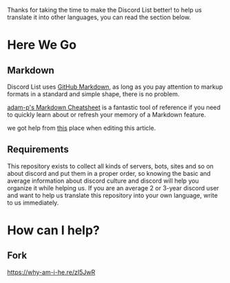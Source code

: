 Thanks for taking the time to make the Discord List better!
to help us translate it into other languages, you can read the section below.

# Here We Go

## Markdown

Discord List uses [GitHub Markdown](https://docs.github.com/en/github/writing-on-github/getting-started-with-writing-and-formatting-on-github), as long as you pay attention to markup formats in a standard and simple shape, there is no problem.

[adam-p's Markdown Cheatsheet](https://github.com/adam-p/markdown-here/wiki/Markdown-Cheatsheet) is a fantastic tool of reference if you need to quickly learn about or refresh your memory of a Markdown feature.

we got help from [this](https://github.com/ppy/osu-wiki/blob/master/CONTRIBUTING.md) place when editing this article.

## Requirements

This repository exists to collect all kinds of servers, bots, sites and so on about discord and put them in a proper order, so knowing the basic and average information about discord culture and discord will help you organize it while helping us. If you are an average 2 or 3-year discord user and want to help us translate this repository into your own language, write to us immediately.

# How can I help?
## Fork

https://why-am-i-he.re/zI5JwR
